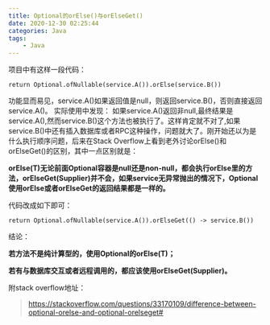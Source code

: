 ```yaml
---
title: Optional的orElse()与orElseGet()
date: 2020-12-30 02:25:44
categories: Java
tags: 
	- Java
---
```


项目中有这样一段代码：

```
return Optional.ofNullable(service.A()).orElse(service.B())
```

功能显而易见，service.A()如果返回值是null，则返回service.B()，否则直接返回service.A()。
实际使用中发现：
如果service.A()返回非null,最终结果是service.A(),然而service.B()这个方法也被执行了。这样肯定就不对了,如果service.B()中还有插入数据库或者RPC这种操作，问题就大了。刚开始还以为是什么执行顺序问题，后来在Stack Overflow上看到老外讨论orElse()和orElseGet()的区别，其中一点区别就是：

**orElse(T)无论前面Optional容器是null还是non-null，都会执行orElse里的方法，orElseGet(Supplier)并不会，如果service无异常抛出的情况下，Optional使用orElse或者orElseGet的返回结果都是一样的。**

代码改成如下即可：

```
return Optional.ofNullable(service.A()).orElseGet(() -> service.B())
```

结论：

**若方法不是纯计算型的，使用Optional的orElse(T)；**

**若有与数据库交互或者远程调用的，都应该使用orElseGet(Supplier)。**

附stack overflow地址：

> https://stackoverflow.com/questions/33170109/difference-between-optional-orelse-and-optional-orelseget#